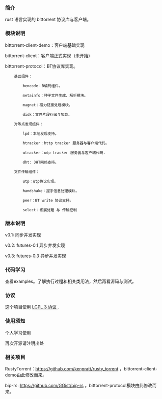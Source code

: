 ### 简介

rust 语言实现的 bittorrent 协议库与客户端。


### 模块说明

bittorrent-client-demo：客户端基础实现

bittorrent-client：客户端正式实现（未开始）

bittorrent-protocol：BT协议库实现。

        基础组件：

            bencode：B编码组件。
            
            metainfo：种子文件生成、解析模块。
            
            magnet：磁力链接处理模块。
            
            disk：文件片段存储与加载。

        对等点发现组件：

            lpd：本地发现支持。

            htracker：http tracker 服务器与客户端代码。

            utracker：udp tracker 服务器与客户端代码.

            dht: DHT网络支持。

        文件传输组件：

            utp：utp协议实现。 

            handshake：握手信息处理模块。

            peer：BT write 协议支持。

            select：拓展处理 与 传输控制 


### 版本说明

 v0.1: 同步并发实现

 v0.2: futures-0.1 异步并发实现

 v0.3: futures-0.3 异步并发实现


### 代码学习

 查看examples。了解执行过程和相关类用法，然后再看源码与测试。


### 协议

这个项目使用 [ LGPL 3 协议 ].

[ LGPL 3 协议 ]: https://github.com/xin-water/bittorrent-project/blob/master/LICENSE


### 使用须知

 个人学习使用
 
 再次开源请注明出处


### 相关项目

RustyTorrent：https://github.com/kenpratt/rusty_torrent ，bittorrent-client-demo由此修改而来。

bip-rs: https://github.com/GGist/bip-rs ，bittorrent-protocol模块由此修改而来。
